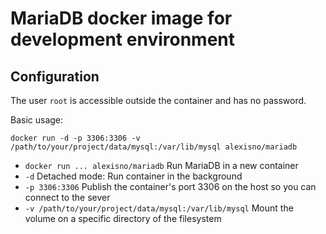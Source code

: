MariaDB docker image for development environment
================================================

## Configuration

The user `root` is accessible outside the container and has no password.

Basic usage:
```
docker run -d -p 3306:3306 -v /path/to/your/project/data/mysql:/var/lib/mysql alexisno/mariadb
```
* `docker run ... alexisno/mariadb` Run MariaDB in a new container
* `-d` Detached mode: Run container in the background
* `-p 3306:3306` Publish the container's port 3306 on the host so you can connect to the sever
* `-v /path/to/your/project/data/mysql:/var/lib/mysql` Mount the volume on a specific directory of the filesystem
